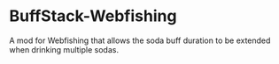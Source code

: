# BuffStack-Webfishing
A mod for Webfishing that allows the soda buff duration to be extended when drinking multiple sodas.
